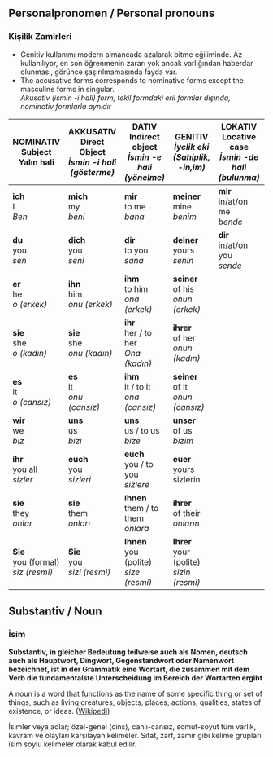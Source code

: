 ## Personalpronomen / Personal pronouns
### Kişilik Zamirleri

 - Genitiv kullanımı modern almancada azalarak bitme eğiliminde. Az kullanılıyor, en son öğrenmenin zararı yok ancak varlığından haberdar olunması, görünce şaşırılmamasında fayda var.
 - The accusative forms corresponds to nominative forms except the masculine forms in singular.<br>
  _Akusativ (ismin -i hali) form, tekil formdaki eril formlar dışında, nominativ formlarla aynıdır_

NOMINATIV<br>Subject<br>**Yalın hali** | AKKUSATIV<br>Direct Object<br>_İsmin -i hali (gösterme)_ | DATIV<br>Indirect object<br>_İsmin -e hali (yönelme)_ | GENITIV<br>_İyelik eki<br>(Sahiplik, -in,im)_ | LOKATIV<br>Locative case<br>_İsmin -de hali (bulunma)_ | ABLATIV<br>Ablative case<br>İsmin -den hali (ayrılma)
--- | --- | --- | --- | --- | ---
**ich**<br>I<br>_Ben_ | **mich**<br>my<br>_beni_ | **mir**<br>to me<br>_bana_ | **meiner**<br>mine<br>_benim_ | **mir**<br>in/at/on me<br>_bende_ | **X**<br>from me<br>_benden_
**du**<br>you<br>_sen_ | **dich**<br>you<br>_seni_ | **dir**<br>to you<br>_sana_ | **deiner**<br>yours<br>_senin_ | **dir**<br>in/at/on you<br>_sende_ | **X**<br>from you<br>_senden_
**er**<br>he<br>_o (erkek)_ | **ihn**<br>him<br>_onu (erkek)_ | **ihm**<br>to him<br>_ona (erkek)_ | **seiner**<br>of his<br>_onun (erkek)_
**sie**<br>she<br>_o (kadın)_ | **sie**<br>she<br>_onu (kadın)_ | **ihr**<br>her / to her<br>_Ona (kadın)_ | **ihrer**<br>of her<br>_onun (kadın)_
**es**<br>it<br>_o (cansız)_ | **es**<br>it<br>_onu (cansız)_ | **ihm**<br>it / to it<br>_ona (cansız)_ | **seiner**<br>of it<br>_onun (cansız)_
**wir**<br>we<br>_biz_ | **uns**<br>us<br>_bizi_ | **uns**<br>us / to us<br>_bize_ | **unser**<br>of us<br>_bizim_
**ihr**<br>you all<br>_sizler_ | **euch**<br>you<br>_sizleri_ | **euch**<br>you / to you<br>_sizlere_ | **euer**<br>yours<br>sizlerin
**sie**<br>they<br>_onlar_ | **sie**<br>them<br>_onları_ | **ihnen**<br>them / to them<br>_onlara_ | **ihrer**<br>of their<br>_onların_
**Sie**<br>you (formal)<br>_siz (resmi)_ | **Sie**<br>you<br>_sizi (resmi)_ | **Ihnen**<br>you (polite)<br>_size (resmi)_ | **Ihrer**<br>your (polite)<br>_sizin (resmi)_

## Substantiv / Noun
### İsim


**Substantiv, in gleicher Bedeutung teilweise auch als Nomen, deutsch auch als Hauptwort, Dingwort, Gegenstandwort oder Namenwort bezeichnet, ist in der Grammatik eine Wortart, die zusammen mit dem Verb die fundamentalste Unterscheidung im Bereich der Wortarten ergibt**

A noun is a word that functions as the name of some specific thing or set of things, such as living creatures, objects, places, actions, qualities, states of existence, or ideas. ([Wikipedi](https://tr.wikipedia.org/wiki/%C4%B0sim))

İsimler veya adlar; özel-genel (cins), canlı-cansız, somut-soyut tüm varlık, kavram ve olayları karşılayan kelimeler. Sıfat, zarf, zamir gibi kelime grupları isim soylu kelimeler olarak kabul edilir.

